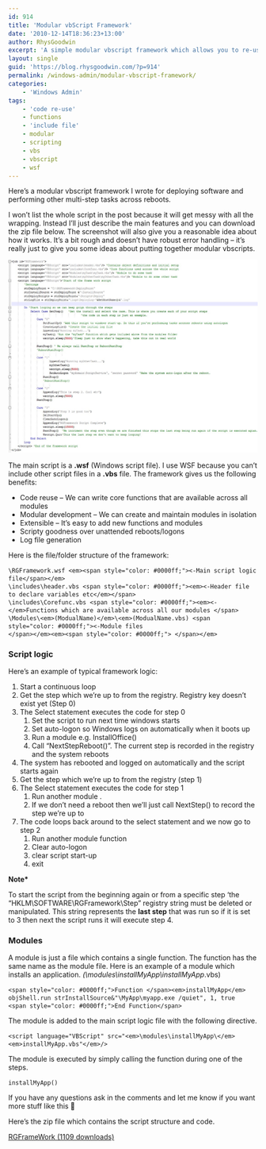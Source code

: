 ```yaml
---
id: 914
title: 'Modular vbScript Framework'
date: '2010-12-14T18:36:23+13:00'
author: RhysGoodwin
excerpt: 'A simple modular vbscript framework which allows you to re-use code and maintain modules in isolation.'
layout: single
guid: 'https://blog.rhysgoodwin.com/?p=914'
permalink: /windows-admin/modular-vbscript-framework/
categories:
    - 'Windows Admin'
tags:
    - 'code re-use'
    - functions
    - 'include file'
    - modular
    - scripting
    - vbs
    - vbscript
    - wsf
---
```


Here’s a modular vbscript framework I wrote for deploying software and performing other multi-step tasks across reboots.

I won’t list the whole script in the post because it will get messy with all the wrapping. Instead I’ll just describe the main features and you can download the zip file below. The screenshot will also give you a reasonable idea about how it works. It’s a bit rough and doesn’t have robust error handling – it’s really just to give you some ideas about putting together modular vbscripts.

[![](/content/uploads/2010/12/RGFramework.jpg "RGFramework")](/content/uploads/2010/12/RGFramework.jpg)

The main script is a **.wsf** (Windows script file). I use WSF because you can’t include other script files in a **.vbs** file. The framework gives us the following benefits:

- Code reuse – We can write core functions that are available across all modules
- Modular development – We can create and maintain modules in isolation
- Extensible – It’s easy to add new functions and modules
- Scripty goodness over unattended reboots/logons
- Log file generation

Here is the file/folder structure of the framework:

```
\RGFramework.wsf <em><span style="color: #0000ff;"><-Main script logic file</span></em>
\includes\header.vbs <span style="color: #0000ff;"><em><-Header file to declare variables etc</em></span>
\includes\Corefunc.vbs <span style="color: #0000ff;"><em><-</em>Functions which are available across all our modules </span>
\Modules\<em>(ModualName)</em>\<em>(ModualName.vbs) <span style="color: #0000ff;"><-Module files
</span></em><em><span style="color: #0000ff;"> </span></em>
```

### **Script logic**

Here’s an example of typical framework logic:

1. Start a continuous loop
2. Get the step which we’re up to from the registry. Registry key doesn’t exist yet (Step 0)
3. The Select statement executes the code for step 0 
    1. Set the script to run next time windows starts
    2. Set auto-logon so Windows logs on automatically when it boots up
    3. Run a module e.g. InstallOffice()
    4. Call “NextStepReboot()”. The current step is recorded in the registry and the system reboots
4. The system has rebooted and logged on automatically and the script starts again
5. Get the step which we’re up to from the registry (step 1)
6. The Select statement executes the code for step 1 
    1. Run another module .
    2. If we don’t need a reboot then we’ll just call NextStep() to record the step we’re up to
7. The code loops back around to the select statement and we now go to step 2 
    1. Run another module function
    2. Clear auto-logon
    3. clear script start-up
    4. exit

**Note\***

To start the script from the beginning again or from a specific step ‘the “HKLM\\SOFTWARE\\RGFramework\\Step” registry string must be deleted or manipulated. This string represents the **last step** that was run so if it is set to 3 then next the script runs it will execute step 4.

### **Modules**

A module is just a file which contains a single function. The function has the same name as the module file. Here is an example of a module which installs an application. *(\\modules\\installMyApp\\installMyApp*.vbs)

```
<span style="color: #0000ff;">Function </span><em>installMyApp</em>
objShell.run strInstallSource&"\MyApp\myapp.exe /quiet", 1, true
<span style="color: #0000ff;">End Function</span>
```

The module is added to the main script logic file with the following directive.

```
<script language="VBScript" src="<em>\modules\installMyApp\</em><em>installMyApp.vbs"</em>/>
```

The module is executed by simply calling the function during one of the steps.

```
installMyApp()
```

If you have any questions ask in the comments and let me know if you want more stuff like this 🙂

Here’s the zip file which contains the script structure and code.

[ RGFrameWork (1109 downloads) ](/content/uploads/downloads/2010/12/RGFrameWork-0.1.zip)